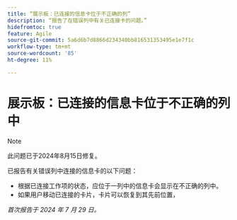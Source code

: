 ```yaml
---
title: “展示板：已连接的信息卡位于不正确的列”
description: “报告了在错误列中有关已连接卡的问题。”
hidefromtoc: true
feature: Agile
source-git-commit: 5a6d6b7d8866d234340bb816531353495e1e7f1c
workflow-type: tm+mt
source-wordcount: '85'
ht-degree: 11%

---
```



# 展示板：已连接的信息卡位于不正确的列中

>[!NOTE]
>
>此问题已于2024年8月15日修复。

已报告有关错误列中连接的信息卡的以下问题：

* 根据已连接工作项的状态，应位于一列中的信息卡会显示在不正确的列中。
* 如果用户移动已连接的卡片，卡片可以恢复到其先前位置，

_首次报告于 2024 年 7 月 29 日。_
